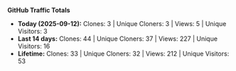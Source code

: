 
**GitHub Traffic Totals**

- **Today (2025-09-12):** Clones: 3 | Unique Cloners: 3 | Views: 5 | Unique Visitors: 3
- **Last 14 days:** Clones: 44 | Unique Cloners: 37 | Views: 227 | Unique Visitors: 16
- **Lifetime:** Clones: 33 | Unique Cloners: 32 | Views: 212 | Unique Visitors: 53
